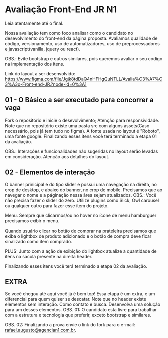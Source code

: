 # Avaliação Front-End JR N1
Leia atentamente até o final.

Nossa avaliação tem como foco analisar como o candidato no desevolvimento do front-end da página proposta. Avaliamos qualidade de código, versionamento, uso de automatizadores, uso de preprocessadores e javascript(vanilla, jquery ou react).

OBS.: Evite bootstrap e outros similares, pois queremos avaliar o seu código na implementação dos itens.

Link do layout a ser desenvolvido: https://www.figma.com/file/Jgjk8tdDaQ4nHFHgQuNTLL/Avalia%C3%A7%C3%A3o-Front-end-JR.?node-id=0%3A1

## 01 - O Básico a ser executado para concorrer a vaga
Fork o repositório e inicie o desevolvimento;
Atenção para responsividade. Note que no repositório existe uma pasta src com alguns assets(Caso necessário, pois já tem tudo no figma). A fonte usada no layout é "Roboto", uma fonte google.
Finalizando esses itens você terá terminado a etapa 01 da avaliação.

OBS.: Interações e funcionalidades não sugeridas no layout serão levadas em consideração. Atenção aos detalhes do layout.

## 02 - Elementos de interação
O banner prinicipal é do tipo slider e possui uma navegação na direita, no crop de desktop, e abaixo do banner, no crop de mobile. Precisamos que ao navegar o nome e a páginação nessa área sejam atualizados. OBS.: Você não precisa fazer o slider do zero. Utilize plugins como Slick, Owl carousel ou qualquer outro para fazer esse item do projeto.

Menu. Sempre que clicarmos/ou no hover no ícone de menu hamburguer precisamos exibir o menu.

Quando usuário clicar no botão de comprar na prateleira precisamos que exiba o lightbox de produto adicionado e o botão de compra deve ficar sinalizado como item comprado.

PLUS: Junto com a ação de exibição do lightbox atualize a quantidade de itens na sacola presente na direita header.

Finalizando esses itens você terá terminado a etapa 02 da avaliação.

## EXTRA
Se você chegou até aqui você já é bem top! Essa etapa é um extra, e um diferencial para quem quiser se descatar. Note que no header existe elementos sem interação. Como contato e busca. Desenvolva uma solução para um desses elementos.
OBS. 01: O candidato esta livre para trabalhar com a estrutura e tecnologia que preferir, exceto bootstrap e similares.

OBS. 02: Finalizando a prova envie o link do fork para o e-mail: rafael.augusto@agencian1.com.br.
